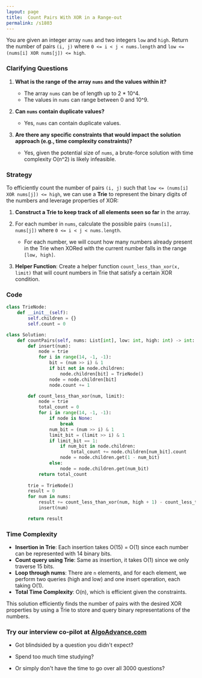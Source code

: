 ```yaml
---
layout: page
title:  Count Pairs With XOR in a Range-out
permalink: /s1803
---
```


You are given an integer array `nums` and two integers `low` and `high`. Return the number of pairs `(i, j)` where `0 <= i < j < nums.length` and `low <= (nums[i] XOR nums[j]) <= high`.

### Clarifying Questions

1. **What is the range of the array `nums` and the values within it?**
   - The array `nums` can be of length up to 2 * 10^4.
   - The values in `nums` can range between 0 and 10^9.

2. **Can `nums` contain duplicate values?**
   - Yes, `nums` can contain duplicate values.

3. **Are there any specific constraints that would impact the solution approach (e.g., time complexity constraints)?**
   - Yes, given the potential size of `nums`, a brute-force solution with time complexity O(n^2) is likely infeasible.

### Strategy

To efficiently count the number of pairs `(i, j)` such that `low <= (nums[i] XOR nums[j]) <= high`, we can use a **Trie** to represent the binary digits of the numbers and leverage properties of XOR:

1. **Construct a Trie to keep track of all elements seen so far** in the array.
2. For each number in `nums`, calculate the possible pairs `(nums[i], nums[j])` where `0 <= i < j < nums.length`.
   - For each number, we will count how many numbers already present in the Trie when XORed with the current number falls in the range `[low, high]`.

3. **Helper Function**: Create a helper function `count_less_than_xor(x, limit)` that will count numbers in Trie that satisfy a certain XOR condition.

### Code

```python
class TrieNode:
    def __init__(self):
        self.children = {}
        self.count = 0

class Solution:
    def countPairs(self, nums: List[int], low: int, high: int) -> int:
        def insert(num):
            node = trie
            for i in range(14, -1, -1):
                bit = (num >> i) & 1
                if bit not in node.children:
                    node.children[bit] = TrieNode()
                node = node.children[bit]
                node.count += 1

        def count_less_than_xor(num, limit):
            node = trie
            total_count = 0
            for i in range(14, -1, -1):
                if node is None:
                    break
                num_bit = (num >> i) & 1
                limit_bit = (limit >> i) & 1
                if limit_bit == 1:
                    if num_bit in node.children:
                        total_count += node.children[num_bit].count
                    node = node.children.get(1 - num_bit)
                else:
                    node = node.children.get(num_bit)
            return total_count
        
        trie = TrieNode()
        result = 0
        for num in nums:
            result += count_less_than_xor(num, high + 1) - count_less_than_xor(num, low)
            insert(num)

        return result
```

### Time Complexity

- **Insertion in Trie**: Each insertion takes O(15) = O(1) since each number can be represented with 14 binary bits.
- **Count query using Trie**: Same as insertion, it takes O(1) since we only traverse 15 bits.
- **Loop through nums**: There are `n` elements, and for each element, we perform two queries (high and low) and one insert operation, each taking O(1).
- **Total Time Complexity**: O(n), which is efficient given the constraints.

This solution efficiently finds the number of pairs with the desired XOR properties by using a Trie to store and query binary representations of the numbers.


### Try our interview co-pilot at [AlgoAdvance.com](https://algoAdvance.com)

- Got blindsided by a question you didn't expect?

- Spend too much time studying?

- Or simply don't have the time to go over all 3000 questions?

